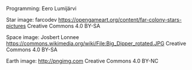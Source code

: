 Programming: Eero Lumijärvi

Star image: farcodev
https://opengameart.org/content/far-colony-stars-pictures
Creative Commons 4.0 BY-SA

Space image: Josbert Lonnee 
https://commons.wikimedia.org/wiki/File:Big_Dipper_rotated.JPG
Creative Commons 4.0 BY-SA

Earth image: http://pngimg.com
Creative Commons 4.0 BY-NC
